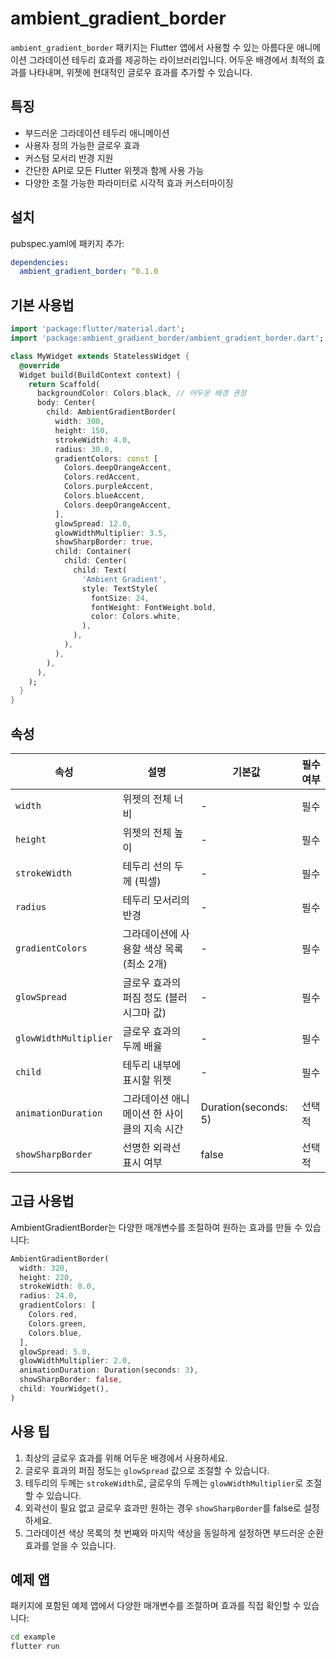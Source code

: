 # ambient_gradient_border

`ambient_gradient_border` 패키지는 Flutter 앱에서 사용할 수 있는 아름다운 애니메이션 그라데이션 테두리 효과를 제공하는 라이브러리입니다. 어두운 배경에서 최적의 효과를 나타내며, 위젯에 현대적인 글로우 효과를 추가할 수 있습니다.

## 특징

- 부드러운 그라데이션 테두리 애니메이션
- 사용자 정의 가능한 글로우 효과
- 커스텀 모서리 반경 지원
- 간단한 API로 모든 Flutter 위젯과 함께 사용 가능
- 다양한 조절 가능한 파라미터로 시각적 효과 커스터마이징

## 설치

pubspec.yaml에 패키지 추가:

```yaml
dependencies:
  ambient_gradient_border: ^0.1.0
```

## 기본 사용법

```dart
import 'package:flutter/material.dart';
import 'package:ambient_gradient_border/ambient_gradient_border.dart';

class MyWidget extends StatelessWidget {
  @override
  Widget build(BuildContext context) {
    return Scaffold(
      backgroundColor: Colors.black, // 어두운 배경 권장
      body: Center(
        child: AmbientGradientBorder(
          width: 300,
          height: 150,
          strokeWidth: 4.0,
          radius: 30.0,
          gradientColors: const [
            Colors.deepOrangeAccent,
            Colors.redAccent,
            Colors.purpleAccent,
            Colors.blueAccent,
            Colors.deepOrangeAccent,
          ],
          glowSpread: 12.0,
          glowWidthMultiplier: 3.5,
          showSharpBorder: true,
          child: Container(
            child: Center(
              child: Text(
                'Ambient Gradient',
                style: TextStyle(
                  fontSize: 24,
                  fontWeight: FontWeight.bold,
                  color: Colors.white,
                ),
              ),
            ),
          ),
        ),
      ),
    );
  }
}
```

## 속성

| 속성 | 설명 | 기본값 | 필수 여부 |
|---|---|---|---|
| `width` | 위젯의 전체 너비 | - | 필수 |
| `height` | 위젯의 전체 높이 | - | 필수 |
| `strokeWidth` | 테두리 선의 두께 (픽셀) | - | 필수 |
| `radius` | 테두리 모서리의 반경 | - | 필수 |
| `gradientColors` | 그라데이션에 사용할 색상 목록 (최소 2개) | - | 필수 |
| `glowSpread` | 글로우 효과의 퍼짐 정도 (블러 시그마 값) | - | 필수 |
| `glowWidthMultiplier` | 글로우 효과의 두께 배율 | - | 필수 |
| `child` | 테두리 내부에 표시할 위젯 | - | 필수 |
| `animationDuration` | 그라데이션 애니메이션 한 사이클의 지속 시간 | Duration(seconds: 5) | 선택적 |
| `showSharpBorder` | 선명한 외곽선 표시 여부 | false | 선택적 |

## 고급 사용법

AmbientGradientBorder는 다양한 매개변수를 조절하여 원하는 효과를 만들 수 있습니다:

```dart
AmbientGradientBorder(
  width: 320,
  height: 220,
  strokeWidth: 8.0,
  radius: 24.0,
  gradientColors: [
    Colors.red,
    Colors.green,
    Colors.blue,
  ],
  glowSpread: 5.0,
  glowWidthMultiplier: 2.0,
  animationDuration: Duration(seconds: 3),
  showSharpBorder: false,
  child: YourWidget(),
)
```

## 사용 팁

1. 최상의 글로우 효과를 위해 어두운 배경에서 사용하세요.
2. 글로우 효과의 퍼짐 정도는 `glowSpread` 값으로 조절할 수 있습니다.
3. 테두리의 두께는 `strokeWidth`로, 글로우의 두께는 `glowWidthMultiplier`로 조절할 수 있습니다.
4. 외곽선이 필요 없고 글로우 효과만 원하는 경우 `showSharpBorder`를 false로 설정하세요.
5. 그라데이션 색상 목록의 첫 번째와 마지막 색상을 동일하게 설정하면 부드러운 순환 효과를 얻을 수 있습니다.

## 예제 앱

패키지에 포함된 예제 앱에서 다양한 매개변수를 조절하며 효과를 직접 확인할 수 있습니다:

```bash
cd example
flutter run
```
